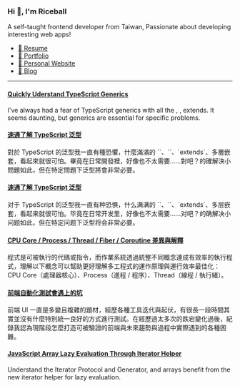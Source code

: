 <h3 >Hi 👋, I'm Riceball</h3>
<p>A self-taught frontend developer from Taiwan, Passionate about developing interesting web apps!</p>

- [📜 Resume](https://weweweb.pages.dev/en/resume/)
- [💼 Portfolio](https://weweweb.pages.dev/en/work/)
- [🏡 Personal Website](https://weweweb.pages.dev/en/)
- [📝 Blog](https://www.webdong.dev/en/)
---

<!--START_SECTION:feed-->
#### [Quickly Uderstand TypeScript Generics](https:&#x2F;&#x2F;www.webdong.dev&#x2F;en&#x2F;post&#x2F;typescript-generic&#x2F;) 
I&#39;ve always had a fear of TypeScript generics with all the , , extends. It seems daunting, but generics are essential for specific problems.
#### [速通了解 TypeScript 泛型](https:&#x2F;&#x2F;www.webdong.dev&#x2F;zh-tw&#x2F;post&#x2F;typescript-generic&#x2F;) 
對於 TypeScript 的泛型我一直有種恐懼，什麼滿滿的 &#x60;&#x60;、&#x60;&#x60;、&#x60;extends&#x60;、多層嵌套，看起來就很可怕。畢竟在日常開發裡，好像也不太需要……對吧？的確解決小問題如此，但在特定問題下泛型將會非常必要。
#### [速通了解 TypeScript 泛型](https:&#x2F;&#x2F;www.webdong.dev&#x2F;zh-cn&#x2F;post&#x2F;typescript-generic&#x2F;) 
对于 TypeScript 的泛型我一直有种恐惧，什么满满的 &#x60;&#x60;、&#x60;&#x60;、&#x60;extends&#x60;、多层嵌套，看起来就很可怕。毕竟在日常开发里，好像也不太需要……对吧？的确解决小问题如此，但在特定问题下泛型将会非常必要。
#### [CPU Core &#x2F; Process &#x2F; Thread &#x2F; Fiber &#x2F; Coroutine 差異與解釋](https:&#x2F;&#x2F;www.webdong.dev&#x2F;zh-tw&#x2F;post&#x2F;core-process-thread&#x2F;) 
程式是可被執行的代碼或指令，而作業系統透過統整不同概念達成有效率的執行程式，理解以下概念可以幫助更好理解多工程式的運作原理與運行效率最佳化：CPU Core（處理器核心）、Process（進程 &#x2F; 程序）、Thread（線程 &#x2F; 執行緒）。
#### [前端自動化測試會遇上的坑](https:&#x2F;&#x2F;www.webdong.dev&#x2F;zh-tw&#x2F;post&#x2F;testing-in-modern-frontend&#x2F;) 
前端 UI 一直是多變且複雜的題材，經歷各種工具迭代與起伏，有很長一段時間其實並沒有什麼特別統一良好的方式進行測試。在經歷過太多次的跌宕變化過後，紀錄我認為現階段怎麼打造可被驗證的前端與未來趨勢與過程中實際遇到的各種困難。
#### [JavaScript Array Lazy Evaluation Through Iterator Helper](https:&#x2F;&#x2F;www.webdong.dev&#x2F;en&#x2F;post&#x2F;array-iterator-helper&#x2F;) 
Understand the Iterator Protocol and Generator, and arrays benefit from the new iterator helper for lazy evaluation.
<!--END_SECTION:feed-->

